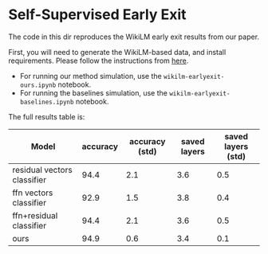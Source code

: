 # Self-Supervised Early Exit

The code in this dir reproduces the WikiLM early exit results from our paper. 

First, you will need to generate the WikiLM-based data, and install requirements. Please follow the instructions from [here](https://github.com/mega002/ff-layers#-extracting-value-and-layer-predictions).

* For running our method simulation, use the `wikilm-earlyexit-ours.ipynb` notebook.
* For running the baselines simulation, use the `wikilm-earlyexit-baselines.ipynb` notebook.

The full results table is:

| Model | accuracy | accuracy (std) | saved layers | saved layers (std) |
| --- | ----------- |----------- |----------- |----------- |
| residual vectors classifier | 94.4 | 2.1 | 3.6 | 0.5 |
| ffn vectors classifier | 92.9 |1.5 | 3.8 | 0.4 |
| ffn+residual classifier | 94.4 | 2.1 | 3.6 | 0.5 |
| ours | 94.9 | 0.6 | 3.4 | 0.1 |

